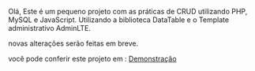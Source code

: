 Olá, 
Este é um pequeno projeto com as práticas de CRUD utilizando PHP, MySQL e JavaScript.
Utilizando a biblioteca DataTable e o Template administrativo AdminLTE.

novas alterações serão feitas em breve.

você pode conferir este projeto em : <a target_="blank" href="https://www.jessealves.com.br/crud">Demonstração</a>